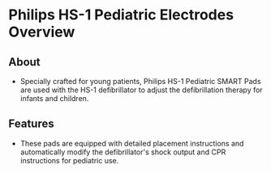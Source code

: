 # Philips HS-1 Pediatric Electrodes Overview

## About

- Specially crafted for young patients, Philips HS-1 Pediatric SMART Pads are used with the HS-1 defibrillator to adjust the defibrillation therapy for infants and children.

## Features

- These pads are equipped with detailed placement instructions and automatically modify the defibrillator's shock output and CPR instructions for pediatric use.
